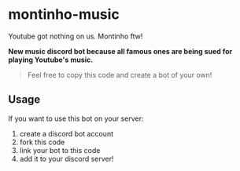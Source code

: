 # montinho-music
Youtube got nothing on us. Montinho ftw!


**New music discord bot because all famous ones are being sued for playing Youtube's music.**
> Feel free to copy this code and create a bot of your own!

## Usage
If you want to use this bot on your server: 
1. create a discord bot account
2. fork this code
3. link your bot to this code
4. add it to your discord server!
